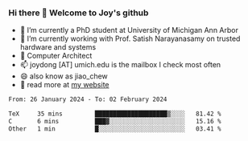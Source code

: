### Hi there 👋 Welcome to Joy's github

- 🔭 I’m currently a PhD student at University of Michigan Ann Arbor
- 🌱 I’m currently working with Prof. Satish Narayanasamy on trusted hardware and systems
- 👯 Computer Architect
- 📫 joydong [AT] umich.edu is the mailbox I check most often
- 😄 also know as jiao_chew
- 💬 read more at [my website](https://joydddd.github.io/)
<!--START_SECTION:waka-->

```txt
From: 26 January 2024 - To: 02 February 2024

TeX     35 mins         ████████████████████▒░░░░   81.42 %
C       6 mins          ███▓░░░░░░░░░░░░░░░░░░░░░   15.16 %
Other   1 min           █░░░░░░░░░░░░░░░░░░░░░░░░   03.41 %
```

<!--END_SECTION:waka-->
